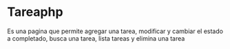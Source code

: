 # Tareaphp

Es una pagina que permite agregar una tarea, modificar y cambiar el estado a completado, busca una tarea, lista tareas y elimina una tarea
